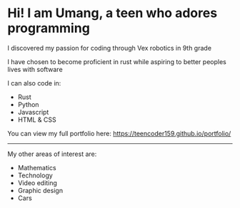 # Hi! I am Umang, a teen who adores programming
  
  I discovered my passion for coding through Vex robotics in 9th grade
  
  I have chosen to become proficient in rust while aspiring to better peoples lives with software
  
  I can also code in:
  - Rust
  - Python
  - Javascript
  - HTML & CSS

  You can view my full portfolio here: 
  https://teencoder159.github.io/portfolio/
  
  ---
  My other areas of interest are:
  - Mathematics
  - Technology
  - Video editing 
  - Graphic design
  - Cars
